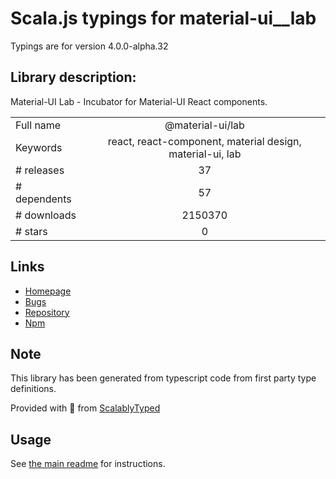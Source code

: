 
# Scala.js typings for material-ui__lab

Typings are for version 4.0.0-alpha.32

## Library description:
Material-UI Lab - Incubator for Material-UI React components.

|                    |                 |
| ------------------ | :-------------: |
| Full name          | @material-ui/lab |
| Keywords           | react, react-component, material design, material-ui, lab |
| # releases         | 37 |
| # dependents       | 57 |
| # downloads        | 2150370 |
| # stars            | 0 |

## Links
- [Homepage](https://github.com/mui-org/material-ui/tree/master/packages/material-ui-lab)
- [Bugs](https://github.com/mui-org/material-ui/issues)
- [Repository](https://github.com/mui-org/material-ui)
- [Npm](https://www.npmjs.com/package/%40material-ui%2Flab)
    


## Note
This library has been generated from typescript code from first party type definitions.

Provided with :purple_heart: from [ScalablyTyped](https://github.com/oyvindberg/ScalablyTyped)

## Usage
See [the main readme](../../readme.md) for instructions.


